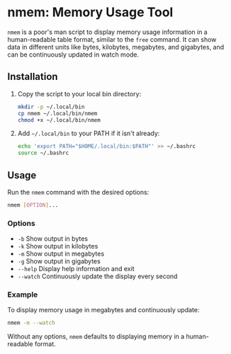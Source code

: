 # nmem: Memory Usage Tool

`nmem` is a poor's man script to display memory usage information in a human-readable table format, similar to the `free` command. 
It can show data in different units like bytes, kilobytes, megabytes, and gigabytes, and can be continuously updated in watch mode.

## Installation

1. Copy the script to your local bin directory:
   ```sh
   mkdir -p ~/.local/bin
   cp nmem ~/.local/bin/nmem
   chmod +x ~/.local/bin/nmem
   ```

2. Add `~/.local/bin` to your PATH if it isn't already:
   ```sh
   echo 'export PATH="$HOME/.local/bin:$PATH"' >> ~/.bashrc
   source ~/.bashrc
   ```

## Usage

Run the `nmem` command with the desired options:

```sh
nmem [OPTION]...
```

### Options

- `-b`        Show output in bytes
- `-k`        Show output in kilobytes
- `-m`        Show output in megabytes
- `-g`        Show output in gigabytes
- `--help`    Display help information and exit
- `--watch`   Continuously update the display every second

### Example

To display memory usage in megabytes and continuously update:

```sh
nmem -m --watch
```

Without any options, `nmem` defaults to displaying memory in a human-readable format.

